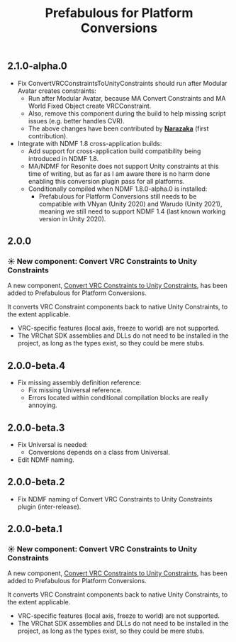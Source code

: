 ﻿---
title: Prefabulous for Platform Conversions
---

## 2.1.0-alpha.0

- Fix ConvertVRCConstraintsToUnityConstraints should run after Modular Avatar creates constraints:
  - Run after Modular Avatar, because MA Convert Constraints and MA World Fixed Object create VRCConstraint.
  - Also, remove this component during the build to help missing script issues (e.g. better handles CVR).
  - The above changes have been contributed by **[Narazaka](https://github.com/Narazaka)** (first contribution).
- Integrate with NDMF 1.8 cross-application builds:
  - Add support for cross-application build compatibility being introduced in NDMF 1.8.
  - MA/NDMF for Resonite does not support Unity constraints at this time of writing, but as far as I am aware there is no harm done enabling this conversion plugin pass for all platforms.
  - Conditionally compiled when NDMF 1.8.0-alpha.0 is installed:
    - Prefabulous for Platform Conversions still needs to be compatible with VNyan (Unity 2020) and Warudo (Unity 2021), meaning we still need to support NDMF 1.4 (last known working version in Unity 2020).

## 2.0.0

### ☀️ New component: Convert VRC Constraints to Unity Constraints

A new component, [Convert VRC Constraints to Unity Constraints](/docs/products/prefabulous/conversions/convert-vrc-constraints-to-unity-constraints), has been added to Prefabulous for Platform Conversions.

It converts VRC Constraint components back to native Unity Constraints, to the extent applicable.

- VRC-specific features (local axis, freeze to world) are not supported.
- The VRChat SDK assemblies and DLLs do not need to be installed in the project, as long as the types exist, so they could be mere stubs.

## 2.0.0-beta.4

- Fix missing assembly definition reference:
  - Fix missing Universal reference.
  - Errors located within conditional compilation blocks are really annoying.

## 2.0.0-beta.3

- Fix Universal is needed:
  - Conversions depends on a class from Universal.
- Edit NDMF naming.

## 2.0.0-beta.2

- Fix NDMF naming of Convert VRC Constraints to Unity Constraints plugin (inter-release).

## 2.0.0-beta.1

### ☀️ New component: Convert VRC Constraints to Unity Constraints

A new component, [Convert VRC Constraints to Unity Constraints](/docs/products/prefabulous/conversions/convert-vrc-constraints-to-unity-constraints), has been added to Prefabulous for Platform Conversions.

It converts VRC Constraint components back to native Unity Constraints, to the extent applicable.

- VRC-specific features (local axis, freeze to world) are not supported.
- The VRChat SDK assemblies and DLLs do not need to be installed in the project, as long as the types exist, so they could be mere stubs.

